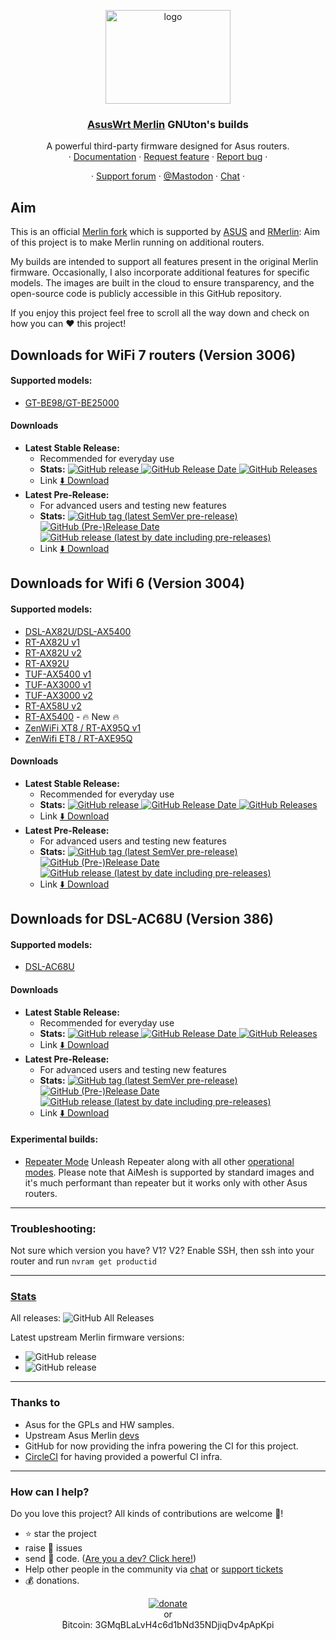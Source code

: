 <p align="center">
    <img src="http://nw-dlcdnet.asus.com/plugin/productIcons/DSL-AX82U.png" alt="logo" width="200" height="150">
</p>

<h3 align="center">
    <a href="https://github.com/RMerl/asuswrt-merlin/wiki/About-Asuswrt">AsusWrt Merlin</a> 
    GNUton's builds
</h3>

<p align="center">
  A powerful third-party firmware designed for Asus routers.
    
  <br>
  ·
  <a href="https://github.com/RMerl/asuswrt-merlin.ng/wiki/About-Asuswrt">Documentation</a>
  ·
  <a href="https://github.com/gnuton/asuswrt-merlin.ng/issues/new?assignees=&labels=enhancement&template=feature_request.md">Request feature</a>
  ·
  <a href="https://github.com/gnuton/asuswrt-merlin.ng/issues/new?assignees=&labels=bug&template=bug_report.md">Report bug</a>
  ·
</p>
<p align="center">
  ·
  <a href="https://www.snbforums.com/threads/gnutons-merlin-builds-for-dsl-router-386-1_2-released.70980/">Support forum</a>
  ·
  <a href="https://retro.pizza/@gnuton">@Mastodon</a>
  ·  
  <a href="https://discord.gg/pm7q6KFSzp">Chat</a>  
  ·
</p>


## Aim

This is an official [Merlin fork](https://github.com/RMerl/asuswrt-merlin.ng) which is supported by [ASUS](https://twitter.com/ASUS) and [RMerlin](https://twitter.com/RMerlinDev?ref_src=twsrc%5Egoogle%7Ctwcamp%5Eserp%7Ctwgr%5Eauthor): Aim of this project is to make Merlin running on additional routers.

My builds are intended to support all features present in the original Merlin firmware. Occasionally, I also incorporate additional features for specific models. The images are built in the cloud to ensure transparency, and the open-source code is publicly accessible in this GitHub repository.

If you enjoy this project feel free to scroll all the way down and check on how you can ❤️ this project! 


## Downloads for WiFi 7 routers (Version 3006)

#### Supported models:
* [GT-BE98/GT-BE25000](https://rog.asus.com/networking/rog-rapture-gt-be98-model)

#### Downloads

* **Latest Stable Release:**
    * Recommended for everyday use 
    * **Stats:**
    [
    ![GitHub release](https://img.shields.io/github/release/gnuton/asuswrt-merlin.ng.svg?filter=3006*)
    ![GitHub Release Date](https://img.shields.io/github/release-date/gnuton/asuswrt-merlin.ng.svg?filter=3006*)
    ![GitHub Releases](https://img.shields.io/github/downloads/gnuton/asuswrt-merlin.ng/latest/total.svg?filter=3006*)
    ](https://github.com/gnuton/asuswrt-merlin.ng/releases/latest?filter=3006*)
    * Link [⬇️ Download](https://github.com/gnuton/asuswrt-merlin.ng/releases?q=3006*+prerelease%3Afalse)
* **Latest Pre-Release:**
    * For advanced users and testing new features 
    * **Stats:**
    [
![GitHub tag (latest SemVer pre-release)](https://img.shields.io/github/v/release/gnuton/asuswrt-merlin.ng?include_prereleases&label=pre-release&filter=3006*)
![GitHub (Pre-)Release Date](https://img.shields.io/github/release-date-pre/gnuton/asuswrt-merlin.ng?filter=3006*)
![GitHub release (latest by date including pre-releases)](https://img.shields.io/github/downloads-pre/gnuton/asuswrt-merlin.ng/latest/total?filter=3006*)
](https://github.com/gnuton/asuswrt-merlin.ng/releases/?filter=3006*)
    * Link  [⬇️ Download](https://github.com/gnuton/asuswrt-merlin.ng/releases?q=3006*+prerelease%3Atrue)

## Downloads for Wifi 6 (Version 3004)
#### Supported models:
* [DSL-AX82U/DSL-AX5400](https://www.asus.com/Networking-IoT-Servers/WiFi-6/All-series/DSL-AX82U/)
* [RT-AX82U v1](https://www.asus.com/Networking-IoT-Servers/WiFi-6/All-series/RT-AX82U/)
* [RT-AX82U v2](https://www.asus.com/Networking-IoT-Servers/WiFi-6/All-series/RT-AX82U/)
* [RT-AX92U](https://www.asus.com/Networking-IoT-Servers/WiFi-Routers/ASUS-Gaming-Routers/RT-AX92U/)
* [TUF-AX5400 v1](https://www.asus.com/Networking-IoT-Servers/WiFi-Routers/ASUS-Gaming-Routers/TUF-Gaming-AX5400/)
* [TUF-AX3000 v1](https://www.asus.com/Networking-IoT-Servers/WiFi-Routers/ASUS-Gaming-Routers/TUF-Gaming-AX3000/)
* [TUF-AX3000 v2](https://www.asus.com/networking-iot-servers/wifi-routers/asus-gaming-routers/tuf-gaming-ax3000-v2/)
* [RT-AX58U v2](https://uk.store.asus.com/rt-ac58u-v2-122214131-90ig06q0-mu9b00.html)
* [RT-AX5400](https://www.asus.com/networking-iot-servers/wifi-routers/asus-wifi-routers/rt-ax5400/) - 🔥 New 🔥
* [ZenWiFi XT8 / RT-AX95Q v1](https://www.asus.com/Networking-IoT-Servers/Whole-Home-Mesh-WiFi-System/ZenWiFi-WiFi-Systems/ASUS-ZenWiFi-AX-XT8/)
* [ZenWifi ET8 / RT-AXE95Q](https://www.asus.com/networking-iot-servers/whole-home-mesh-wifi-system/zenwifi-wifi-systems/asus-zenwifi-et8/)

#### Downloads

* **Latest Stable Release:**
    * Recommended for everyday use
    * **Stats:**
    [
    ![GitHub release](https://img.shields.io/github/release/gnuton/asuswrt-merlin.ng.svg?filter=3004*)
    ![GitHub Release Date](https://img.shields.io/github/release-date/gnuton/asuswrt-merlin.ng.svg?filter=3004*)
    ![GitHub Releases](https://img.shields.io/github/downloads/gnuton/asuswrt-merlin.ng/latest/total.svg?filter=3004*)
    ](https://github.com/gnuton/asuswrt-merlin.ng/releases/latest?filter=3004*)
    * Link [⬇️ Download](https://github.com/gnuton/asuswrt-merlin.ng/releases?q=3004*+prerelease%3Afalse)
* **Latest Pre-Release:**
    * For advanced users and testing new features
    * **Stats:**
    [
![GitHub tag (latest SemVer pre-release)](https://img.shields.io/github/v/release/gnuton/asuswrt-merlin.ng?include_prereleases&label=pre-release&filter=3004*)
![GitHub (Pre-)Release Date](https://img.shields.io/github/release-date-pre/gnuton/asuswrt-merlin.ng?filter=3004*)
![GitHub release (latest by date including pre-releases)](https://img.shields.io/github/downloads-pre/gnuton/asuswrt-merlin.ng/latest/total?filter=3004*)
](https://github.com/gnuton/asuswrt-merlin.ng/releases/?filter=3004*)
    * Link [⬇️ Download](https://github.com/gnuton/asuswrt-merlin.ng/releases?q=3004*+prerelease%3Atrue)

## Downloads for DSL-AC68U (Version 386)
#### Supported models:
* [DSL-AC68U](https://www.asus.com/Networking-IoT-Servers/Modem-Routers/All-series/DSLAC68U/) 

#### Downloads

* **Latest Stable Release:**
    * Recommended for everyday use
    * **Stats:**
    [
    ![GitHub release](https://img.shields.io/github/release/gnuton/asuswrt-merlin.ng.svg?filter=386*)
    ![GitHub Release Date](https://img.shields.io/github/release-date/gnuton/asuswrt-merlin.ng.svg?filter=386*)
    ![GitHub Releases](https://img.shields.io/github/downloads/gnuton/asuswrt-merlin.ng/latest/total.svg?filter=386*)
    ](https://github.com/gnuton/asuswrt-merlin.ng/releases/latest?filter=386*)
    * Link [⬇️ Download](https://github.com/gnuton/asuswrt-merlin.ng/releases?q=386+prerelease%3Afalse)
* **Latest Pre-Release:**
    * For advanced users and testing new features
    * **Stats:**
    [
![GitHub tag (latest SemVer pre-release)](https://img.shields.io/github/v/release/gnuton/asuswrt-merlin.ng?include_prereleases&label=pre-release&filter=386*)
![GitHub (Pre-)Release Date](https://img.shields.io/github/release-date-pre/gnuton/asuswrt-merlin.ng?filter=386*)
![GitHub release (latest by date including pre-releases)](https://img.shields.io/github/downloads-pre/gnuton/asuswrt-merlin.ng/latest/total?filter=386*)
](https://github.com/gnuton/asuswrt-merlin.ng/releases/?filter=386*)
    * Link [⬇️ Download](https://github.com/gnuton/asuswrt-merlin.ng/releases?q=386+prerelease%3Atrue)

#### Experimental builds:
  * [Repeater Mode](https://github.com/gnuton/asuswrt-merlin.ng/releases/tag/gnuton-snapshot-feature-repeater) Unleash  Repeater along with all other [operational modes](https://www.asus.com/support/FAQ/1015007/). Please note that AiMesh is supported by standard images and it's much performant than repeater but it works only with other Asus routers.

---------------------

### Troubleshooting:
Not sure which version you have? V1? V2? Enable SSH, then ssh into your router and run ```nvram get productid```

---------------------

### [Stats](https://somsubhra.github.io/github-release-stats/?username=gnuton&repository=asuswrt-merlin.ng)

All releases:
![GitHub All Releases](https://img.shields.io/github/downloads/gnuton/asuswrt-merlin.ng/total.svg)

Latest upstream Merlin firmware versions:
* ![GitHub release](https://img.shields.io/github/tag/RMerl/asuswrt-merlin.ng.svg?filter=*3006*)
* ![GitHub release](https://img.shields.io/github/tag/RMerl/asuswrt-merlin.ng.svg?filter=*3004*)

---------------------

### Thanks to
- Asus for the GPLs and HW samples.
- Upstream Asus Merlin [devs](https://github.com/RMerl/asuswrt-merlin.ng/graphs/contributors)
- GitHub for now providing the infra powering the CI for this project.
- [CircleCI](https://circleci.com/) for having provided a powerful CI infra.

---------------------
### How can I help?
Do you love this project? All kinds of contributions are welcome 🙌!
 * ⭐️ star the project
 * raise 🐞 issues 
 * send 🙇 code. ([Are you a dev? Click here!](https://github.com/gnuton/asuswrt-merlin.ng/blob/master/www/DEV.md))
 * Help other people in the community via [chat](https://discord.com/channels/1155054060848807976/1168099691477614642) or [support tickets](https://github.com/gnuton/asuswrt-merlin.ng/issues?q=is%3Aissue+is%3Aopen+label%3Asuppport)
 * 💰 donations.

<p align="center">
  <a href="https://www.paypal.me/gnuton"><img src="www/donate.png" alt="donate" /></a>
  <br/>  
  or 
  <br/>
  ₿itcoin: 3GMqBLaLvH4c6d1bNd35NDjiqDv4pApKpi
</p>

